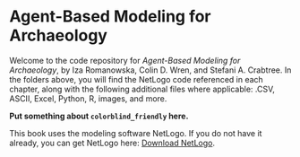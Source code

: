 # Agent-Based Modeling for Archaeology
Welcome to the code repository for *Agent-Based Modeling for Archaeology*, by Iza Romanowska, Colin D. Wren, and Stefani A. Crabtree. In the folders above, you will find the NetLogo code referenced in each chapter, along with the following additional files where applicable: .CSV, ASCII, Excel, Python, R, images, and more. 

**Put something about `colorblind_friendly` here.**

This book uses the modeling software NetLogo. If you do not have it already, you can get NetLogo here: <a href="https://ccl.northwestern.edu/netlogo/download.shtml">Download NetLogo</a>.
